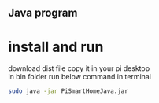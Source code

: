 
## Java program

# install and run
download dist file copy it in your pi desktop <br>
in bin folder run below command in terminal

```bash
sudo java -jar PiSmartHomeJava.jar

```
